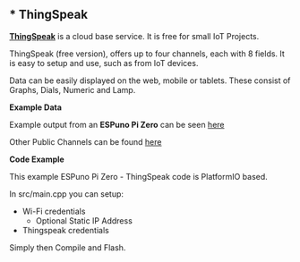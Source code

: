 ## * **ThingSpeak**

[**ThingSpeak**](https://thingspeak.mathworks.com/) is a cloud base service.  It is free for small IoT Projects.

ThingSpeak (free version), offers up to four channels, each with 8 fields.   It is easy to setup and use, such as from IoT devices.

Data can be easily displayed on the web, mobile or tablets.  These consist of Graphs, Dials, Numeric and Lamp.

**Example Data**

Example output from an **ESPuno Pi Zero** can be seen [here](https://thingspeak.mathworks.com/channels/2943970) 

Other Public Channels can be found [here](https://thingspeak.mathworks.com/channels/public)

**Code Example**

This example ESPuno Pi Zero - ThingSpeak code is PlatformIO based.

In src/main.cpp you can setup:

 - Wi-Fi credentials
	 -  Optional Static IP Address
 -  Thingspeak credentials

Simply then Compile and Flash.
